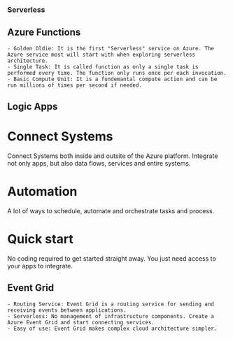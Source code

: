 ### Serverless

## Azure Functions
    - Golden Oldie: It is the first "Serverless" service on Azure. The Azure service most will start with when exploring serverless architecture.
    - Single Task: It is called function as only a single task is performed every time. The function only runs once per each invocation.
    - Basic Compute Unit: It is a fundemantal compute action and can be run millions of times per second if needed.

## Logic Apps

# Connect Systems
Connect Systems both inside and outsite of the Azure platform. Integrate not only apps, but also data flows, services and entire systems.

# Automation
A lot of ways to schedule, automate and orchestrate tasks and process.

# Quick start
No coding required to get started straight away. You just need access to your apps to integrate.

## Event Grid
    - Routing Service: Event Grid is a routing service for sending and receiving events between applications.
    - Serverless: No management of infrastructure components. Create a Azure Event Grid and start connecting services.
    - Easy of use: Event Grid makes complex cloud architecture simpler.